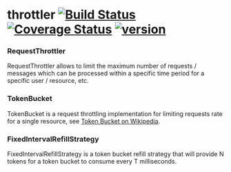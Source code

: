 # throttler [![Build Status](https://travis-ci.org/evolution-gaming/throttler.svg)](https://travis-ci.org/evolution-gaming/throttler) [![Coverage Status](https://coveralls.io/repos/evolution-gaming/throttler/badge.svg)](https://coveralls.io/r/evolution-gaming/throttler) [ ![version](https://api.bintray.com/packages/evolutiongaming/maven/throttler/images/download.svg) ](https://bintray.com/evolutiongaming/maven/throttler/_latestVersion)

### RequestThrottler

RequestThrottler allows to limit the maximum number of requests / messages which can be processed within a specific time period for a specific user / resource, etc.

### TokenBucket

TokenBucket is a request throttling implementation for limiting requests rate for a single resource, see <a href="http://en.wikipedia.org/wiki/Token_bucket">Token Bucket on Wikipedia</a>.
  
### FixedIntervalRefillStrategy  
  
FixedIntervalRefillStrategy is a token bucket refill strategy that will provide N tokens for a token bucket to consume every T milliseconds.